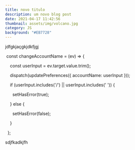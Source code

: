 ```yaml
---
title: novo titulo
description: um novo blog post
date: 2021-04-17 11:42:56
thumbnail: assets/img/volcano.jpg
category: JS
background: "#EB7728"
---
```

jdfgkjaçgkjdkfjgj

<!--StartFragment-->

 const changeAccountName = (ev) => {

    const userInput = ev.target.value.trim();

    dispatch(updatePreferences({ accountName: userInput }));

    if (userInput.includes('/') || userInput.includes(' ')) {

      setHasError(true);

    } else {

      setHasError(false);

    }

  };

<!--EndFragment-->

sdjfkadkjfh